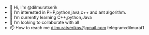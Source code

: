 - 👋 Hi, I’m @dilmuratserik
- 👀 I’m interested in PHP,python,java,c++ and ant algorithm.
- 🌱 I’m currently learning C++,python,Java
- 💞️ I’m looking to collaborate with all
- 📫 How to reach me dilmuratserikov@gmail.com telegram:dilmurat1

<!---
dilmuratserik/dilmuratserik is a ✨ special ✨ repository because its `README.md` (this file) appears on your GitHub profile.
You can click the Preview link to take a look at your changes.
--->
